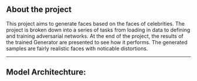 ## About the project

This project aims to generate faces based on the faces of celebrities. 
The project is broken down into a series of tasks from loading in data to defining and training adversarial networks.
At the end of the project, the results of the trained Generator are presented to see how it performs. The generated samples are fairly realistic faces with noticable distortions.

---
## Model Architechture:

